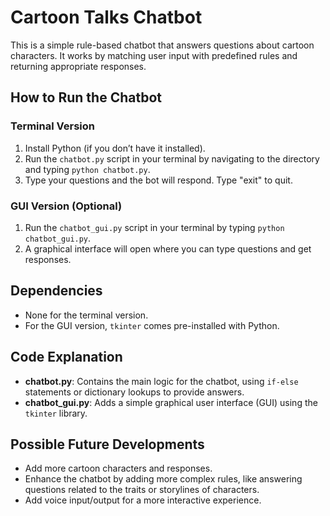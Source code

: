 # Cartoon Talks Chatbot

This is a simple rule-based chatbot that answers questions about cartoon characters. It works by matching user input with predefined rules and returning appropriate responses.

## How to Run the Chatbot

### Terminal Version
1. Install Python (if you don’t have it installed).
2. Run the `chatbot.py` script in your terminal by navigating to the directory and typing `python chatbot.py`.
3. Type your questions and the bot will respond. Type "exit" to quit.

### GUI Version (Optional)
1. Run the `chatbot_gui.py` script in your terminal by typing `python chatbot_gui.py`.
2. A graphical interface will open where you can type questions and get responses.

## Dependencies
- None for the terminal version.
- For the GUI version, `tkinter` comes pre-installed with Python.

## Code Explanation
- **chatbot.py**: Contains the main logic for the chatbot, using `if-else` statements or dictionary lookups to provide answers.
- **chatbot_gui.py**: Adds a simple graphical user interface (GUI) using the `tkinter` library.

## Possible Future Developments
- Add more cartoon characters and responses.
- Enhance the chatbot by adding more complex rules, like answering questions related to the traits or storylines of characters.
- Add voice input/output for a more interactive experience.
